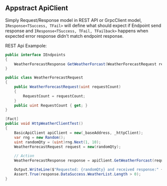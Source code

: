 ## Appstract ApiClient

Simply Request/Response model in REST API or GrpcClient model,
`IResponse<TSuccess, TFail>` will define what should expect if 
Endpoint send response and `IResponse<TSuccess, TFail, TFailback>` happens 
when expected error response didn't match endpoint response.


REST Api Exampole:
```C#
public interface IEndpoints
{
    WeatherForecastResponse GetWeatherForcast(WeatherForecastRequest request);
}

public class WeatherForecastRequest
{
    public WeatherForecastRequest(uint requestCount)
    {
        RequestCount = requestCount;
    }
    public uint RequestCount { get; }
}
```


```C#
[Fact]
public void HttpWeatherClientTest()
{
    BasicApiClient apiClient = new(_baseAddress, _httpClient);
    var rng = new Random();
    uint randomQty = (uint)rng.Next(1, 10);
    WeatherForecastRequest request = new(randomQty);
            
    // Action
    WeatherForecastResponse response = apiClient.GetWeatherForcast(request);

    Output.WriteLine($"Requested: {randomQty} and received response:" + response.DataSuccess.WeatherList.ToString());
    Assert.True(response.DataSuccess.WeatherList.Length > 0);
}
```